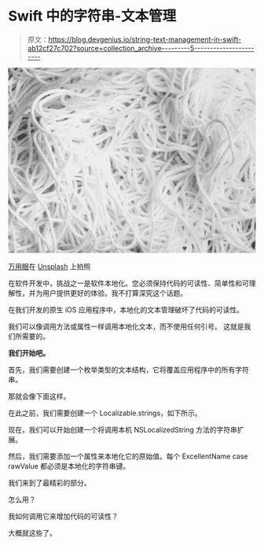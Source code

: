 # Swift 中的字符串-文本管理

> 原文：<https://blog.devgenius.io/string-text-management-in-swift-ab12cf27c702?source=collection_archive---------5----------------------->

![](img/1b1f7e997ead894bddc6b90bb84e047c.png)

[万用眼](https://unsplash.com/@universaleye?utm_source=unsplash&utm_medium=referral&utm_content=creditCopyText)在 [Unsplash](https://unsplash.com/s/photos/strings?utm_source=unsplash&utm_medium=referral&utm_content=creditCopyText) 上拍照

在软件开发中，挑战之一是软件本地化。您必须保持代码的可读性、简单性和可理解性，并为用户提供更好的体验。我不打算深究这个话题。

在我们开发的原生 iOS 应用程序中，本地化的文本管理破坏了代码的可读性。

我们可以像调用方法或属性一样调用本地化文本，而不使用任何引号。
这就是我们所需要的。

**我们开始吧。**

首先，我们需要创建一个枚举类型的文本结构，它将覆盖应用程序中的所有字符串。

那就会像下面这样。

在此之前，我们需要创建一个 Localizable.strings，如下所示。

现在，我们可以开始创建一个将调用本机 NSLocalizedString 方法的字符串扩展。

然后，我们需要添加一个属性来本地化它的原始值。每个 ExcellentName case rawValue 都必须是本地化的字符串键。

我们来到了最精彩的部分。

怎么用？

我如何调用它来增加代码的可读性？

大概就这些了。